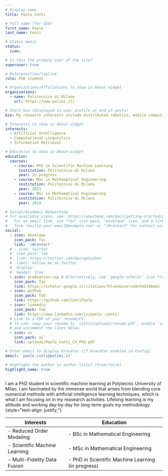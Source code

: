 ```yaml
---
# Display name
title: Paolo Conti

# Full name (for SEO)
first_name: Paolo
last_name: Conti

# Status emoji
status:
  icon:

# Is this the primary user of the site?
superuser: true

# Role/position/tagline
role: PhD student

# Organizations/Affiliations to show in About widget
organizations:
  - name: Politecnico di Milano
    url: https://www.polimi.it/

# Short bio (displayed in user profile at end of posts)
bio: My research interests include distributed robotics, mobile computing and programmable matter.

# Interests to show in About widget
interests:
  - Artificial Intelligence
  - Computational Linguistics
  - Information Retrieval

# Education to show in About widget
education:
  courses:
    - course: PhD in Scientific Machine Learning
      institution: Politecnico di Milano
      year: In progress
    - course: MSc in Mathematical Engineering
      institution: Politecnico di Milano
      year: 2021
    - course: BSc in Mathematical Engineering
      institution: Politecnico di Milano
      year: 2019

# Social/Academic Networking
# For available icons, see: https://wowchemy.com/docs/getting-started/page-builder/#icons
#   For an email link, use "fas" icon pack, "envelope" icon, and a link in the
#   form "mailto:your-email@example.com" or "/#contact" for contact widget.
social:
  - icon: envelope
    icon_pack: fas
    link: '/#contact'
  # - icon: twitter
  #  icon_pack: fab
  #  link: https://twitter.com/GeorgeCushen
  #  label: Follow me on Twitter
  #  display:
  #  header: true
  - icon: graduation-cap # Alternatively, use `google-scholar` icon from `ai` icon pack
    icon_pack: fas
    link: https://scholar.google.it/citations?hl=en&user=m9nYmUIAAAAJ
  - icon: github
    icon_pack: fab
    link: https://github.com/ContiPaolo
  - icon: linkedin
    icon_pack: fab
    link: https://www.linkedin.com/in/paolo--conti/
  # Link to a PDF of your resume/CV.
  # To use: copy your resume to `static/uploads/resume.pdf`, enable `ai` icons in `params.yaml`,
  # and uncomment the lines below.
  - icon: cv
    icon_pack: ai
    link: uploads/Paolo_Conti_CV_PhD.pdf

# Enter email to display Gravatar (if Gravatar enabled in Config)
email: 'paolo.conti@polimi.it'

# Highlight the author in author lists? (true/false)
highlight_name: true
---
```


I am a PhD student in scientific machine learning at Polytecnic University of Milan. I am fascinated by the immense world that arises from blending core numerical methods with artificial intelligence learning techniques, which is what I am focusing on in my reasearch activities. 
Lifelong learning is my attitude and working day-by-day for long-term goals my methodology.
{style="text-align: justify;"}



| Interests                     | Education                                          |
| ----------------------------- | -------------------------------------------------- |
| - Reduced Order Modeling      | - BSc in Mathematical Engineering                  |
| - Scientific Machine Learning | - MSc in Mathematical Engineering                  |
| - Multi-Fidelity Data Fusion  | - PhD in Scientific Machine Learning (in progress) |
